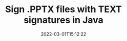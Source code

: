 ---
############################# Static ############################
layout: "auto-gen"
date: 2022-03-01T15:12:22
draft: false
otherformats: pdf doc docx docm dot dotm dotx odt ott rtf xls xlsx xlsm xlsb csv ods ots xltx xltm ppt pptx pps ppsx odp otp potx potm pptm ppsm png jpeg bmp gif tiff svg webp wmf
breadcrumb: Create TEXT signature on PPTX for Java

############################# Head ############################
head_title: "Adding TEXT signatures in a PPTX file with Java"
head_description: "Put TEXT Signature on PPTX file for Java using a few lines of code. Use the GroupDocs Document Signature API to sign dozens file formats."

############################# Header ############################
title: "Sign .PPTX files with TEXT signatures in Java"
description: "How to add TEXT Signature with a few lines of Java code"
bg_image: "https://cms.admin.containerize.com/templates/aspose/App_Themes/V3/images/bg/header1.png"
bg_overlay: false
button:
    enable: true

############################# SubMenu ############################
submenu:
    enable: true

    left:
        img_alt: "GroupDocs.Signature for Java"
        image: "https://cms.admin.containerize.com/templates/groupdocs/images/product-logos/90x90-noborder/groupdocs-signature-java.png"
        product: "GroupDocs.Signature"
        platform: "Java"



############################# About ############################
about:
    enable: true
    title: "About GroupDocs.Signature for Java API"
    content: |
        [GroupDocs.Signature for Java](https://products.groupdocs.com/signature/java/) is a advanced .NET API to electronically sign digital documents using various signature types such as text, image, barcode, QR-code, stamp, form-field and metadata. Users can load, edit, validate, save, remove, preview and search digital signatures within PDF, Microsoft Word, Excel worksheets, PowerPoint presentations, Adobe Photoshop, metafiles and image file formats, with additional support for customizing signature properties as needed.
    

overview:
    enable: true
    title: "Overview API"
    content: |
        Sign your PPTX files with TEXT signatures using Java easily. You can use just a couple of Java code lines in any platform of your choice like - Windows, Linux, macOS.
        You can put TEXT on PPTX file in a very convenient way and for free. Besides that it is possible to sign PPTX files using advanced TEXT options. 
        
        There are a lot of options features to sign PPTX which you may use for your purposes:

        * TEXT position on the page can be set up as absolutely as relatively;;
        * One TEXT signature may be placed on specified pages of multi-page documents;;
        * A lot of additional signature features like color, size, border etc. are available..
        
        There are also saving options for signed PPTX file:

        * after signing file might be saved with other supported format;
        * furthermore file can be encrypted with password or saved to memory stream.

        Signing PPTX files with TEXT provides vast amount opportunities for users. Moreover there is no need for any additional software installed - like MS Office, Open Office, Adobe Acrobat Reader etc.


############################# Steps ############################
steps:
    enable: true
    title_left: "Steps to sign PPTX with TEXT in Java"
    content_left: |
        [GroupDocs.Signature for Java](https://products.groupdocs.com/signature/java/) provides ability to sign PPTX documents with TEXT signatures quick and easily.
        
        * Create an instance of Signature class providing PPTX file supposed to signing as path or memory stream
        * Instantiate SignOptions class and set all demanded data.
        * Invoke the Signature.Sign passing output PPTX file or memory stream

    title_right: "System Requirements"
    content_right: |
        Documents signing with GroupDocs.Signature for Java can be performed in just a few simple steps. Our APIs are supported on all major platforms and operating systems. Before executing the code below, make sure you have the following prerequisites installed on your system.

        * Operating systems: Microsoft Windows, Linux, MacOS
        * Development environments: NetBeans, Intellij IDEA, Eclipse, etc.
        * Java runtime: J2SE 6.0 and above
        * Get the latest GroupDocs.Signature for Java from [Maven](https://repository.groupdocs.com/webapp/#/artifacts/browse/tree/General/repo/com/groupdocs/groupdocs-signature)
         
    code: |
        ```java    
                
        // Set up input PPTX file
        string filePath = "input.pptx";
        // Set up output file
        string outputFilePath = "output.pptx";

        // Instantiate Signature for input file
        Signature signature = new Signature(filePath);

        //Provide sign options
        TextSignOptions options = new TextSignOptions("John Smith");

        // set signature position
        options.setLeft(50);
        options.setTop(50);

        // sign PPTX document
        SignResult result = signature.sign(outputFilePath, options);

        ```

demos:
    enable: true
    title: "Signing PPTX documents with TEXT Live Demo"
    content: |
       Sign PPTX file with TEXT signature right now by visiting the [GroupDocs.Signature App](https://products.groupdocs.app/signature/family) website. Free online demo waiting for you.
          

############################# More Formats ############################
more_formats:
    enable: true
    title: "Signing Other Document Formats with TEXT using Java"
    content: |
        Java TEXT signatures management API for documents and images. Add TEXT signatures to some of the popular file formats as stated below.
    format: 
        # format loop
        - name: "Add e-Signatures to PDF"
          link: "/signature/net/SIGN/TEXT/pdf/"
          description: "Adobe Portable Document Format"

        # format loop
        - name: "Add e-Signatures to DOC"
          link: "/signature/net/SIGN/TEXT/doc/"
          description: "Microsoft Word Document"

        # format loop
        - name: "Add e-Signatures to DOCX"
          link: "/signature/net/SIGN/TEXT/docx/"
          description: "Microsoft Word Open XML Document"

        # format loop
        - name: "Add e-Signatures to DOCM"
          link: "/signature/net/SIGN/TEXT/docm/"
          description: "Microsoft Word Macro-Enabled Document"

        # format loop
        - name: "Add e-Signatures to DOT"
          link: "/signature/net/SIGN/TEXT/dot/"
          description: "Microsoft Word Document Template"

        # format loop
        - name: "Add e-Signatures to DOTM"
          link: "/signature/net/SIGN/TEXT/dotm/"
          description: "Microsoft Word Macro-Enabled Template"

        # format loop
        - name: "Add e-Signatures to DOTX"
          link: "/signature/net/SIGN/TEXT/dotx/"
          description: "Word Open XML Document Template"

        # format loop
        - name: "Add e-Signatures to ODT"
          link: "/signature/net/SIGN/TEXT/odt/"
          description: "Open Document Text"

        # format loop
        - name: "Add e-Signatures to OTT"
          link: "/signature/net/SIGN/TEXT/ott/"
          description: "OpenDocument Text Template"

        # format loop
        - name: "Add e-Signatures to RTF"
          link: "/signature/net/SIGN/TEXT/rtf/"
          description: "Rich text format"

        # format loop
        - name: "Add e-Signatures to XLS"
          link: "/signature/net/SIGN/TEXT/xls/"
          description: "Microsoft Excel Binary File Format"

        # format loop
        - name: "Add e-Signatures to XLSX"
          link: "/signature/net/SIGN/TEXT/xlsx/"
          description: "Microsoft Excel Open XML Spreadsheet"

        # format loop
        - name: "Add e-Signatures to XLSM"
          link: "/signature/net/SIGN/TEXT/xlsm/"
          description: "Microsoft Excel Macro-Enabled Spreadsheet"

        # format loop
        - name: "Add e-Signatures to XLSB"
          link: "/signature/net/SIGN/TEXT/xlsb/"
          description: "Microsoft Excel Binary Worksheet"

        # format loop
        - name: "Add e-Signatures to CSV"
          link: "/signature/net/SIGN/TEXT/csv/"
          description: "Comma-separated values Worksheet"

        # format loop
        - name: "Add e-Signatures to ODS"
          link: "/signature/net/SIGN/TEXT/ods/"
          description: "Open Document Spreadsheet"

        # format loop
        - name: "Add e-Signatures to OTS"
          link: "/signature/net/SIGN/TEXT/ots/"
          description: "OpenDocument Spreadsheet Template"

        # format loop
        - name: "Add e-Signatures to XLTX"
          link: "/signature/net/SIGN/TEXT/xltx/"
          description: "Microsoft Excel template"

        # format loop
        - name: "Add e-Signatures to XLTM"
          link: "/signature/net/SIGN/TEXT/xltm/"
          description: "Microsoft Excel macro-enabled template"

        # format loop
        - name: "Add e-Signatures to PPT"
          link: "/signature/net/SIGN/TEXT/ppt/"
          description: "PowerPoint Presentation"

        # format loop
        - name: "Add e-Signatures to PPTX"
          link: "/signature/net/SIGN/TEXT/pptx/"
          description: "PowerPoint Open XML Presentation"

        # format loop
        - name: "Add e-Signatures to PPS"
          link: "/signature/net/SIGN/TEXT/pps/"
          description: "Microsoft PowerPoint 97-2003 Slide Show"

        # format loop
        - name: "Add e-Signatures to PPSX"
          link: "/signature/net/SIGN/TEXT/ppsx/"
          description: "PowerPoint Open XML Slide Show"                              

        # format loop
        - name: "Add e-Signatures to ODP"
          link: "/signature/net/SIGN/TEXT/odp/"
          description: "OpenDocument Presentation"

        # format loop
        - name: "Add e-Signatures to OTP"
          link: "/signature/net/SIGN/TEXT/otp/"
          description: "OpenDocument Presentation Template"

        # format loop
        - name: "Add e-Signatures to POTX"
          link: "/signature/net/SIGN/TEXT/potx/"
          description: "PowerPoint template presentation" 

        # format loop
        - name: "Add e-Signatures to POTM"
          link: "/signature/net/SIGN/TEXT/potm/"
          description: "PowerPoint template with support for Macros" 
          
        # format loop
        - name: "Add e-Signatures to PPTM"
          link: "/signature/net/SIGN/TEXT/pptm/"
          description: "PowerPoint macro-enabled Presentation" 

        # format loop
        - name: "Add e-Signatures to PPSM"
          link: "/signature/net/SIGN/TEXT/ppsm/"
          description: "PowerPoint Macro-enabled Slide Show" 

        # format loop
        - name: "Add e-Signatures to PNG"
          link: "/signature/net/SIGN/TEXT/png/"
          description: "Portable Network Graphic"

        # format loop
        - name: "Add e-Signatures to JPG"
          link: "/signature/net/SIGN/TEXT/jpg/"
          description: "JPEG Image"

        # format loop
        - name: "Add e-Signatures to BMP"
          link: "/signature/net/SIGN/TEXT/bmp/"
          description: "Bitmap File Format"

        # format loop
        - name: "Add e-Signatures to GIF"
          link: "/signature/net/SIGN/TEXT/gif/"
          description: "Graphics Interchange Format"

        # format loop
        - name: "Add e-Signatures to TIFF"
          link: "/signature/net/SIGN/TEXT/tif/"
          description: "Tagged Image File Format"

        # format loop
        - name: "Add e-Signatures to SVG"
          link: "/signature/net/SIGN/TEXT/svg/"
          description: "Scalable Vector Graphics"

        # format loop
        - name: "Add e-Signatures to WEBP"
          link: "/signature/net/SIGN/TEXT/webp/"
          description: "WebP Image"

        # format loop
        - name: "Add e-Signatures to WMF"
          link: "/signature/net/SIGN/TEXT/wmf/"
          description: "Windows Metafile"   
       
       
back_to_top:
    enable: true
---